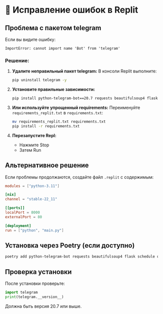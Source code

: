 # 🔧 Исправление ошибок в Replit

## Проблема с пакетом telegram

Если вы видите ошибку:
```
ImportError: cannot import name 'Bot' from 'telegram'
```

### Решение:

1. **Удалите неправильный пакет telegram:**
   В консоли Replit выполните:
   ```bash
   pip uninstall telegram -y
   ```

2. **Установите правильные зависимости:**
   ```bash
   pip install python-telegram-bot==20.7 requests beautifulsoup4 flask schedule openai
   ```

3. **Или используйте упрощенный requirements:**
   Переименуйте `requirements_replit.txt` в `requirements.txt`:
   ```bash
   mv requirements_replit.txt requirements.txt
   pip install -r requirements.txt
   ```

4. **Перезапустите Repl:**
   - Нажмите Stop
   - Затем Run

## Альтернативное решение

Если проблемы продолжаются, создайте файл `.replit` с содержимым:

```toml
modules = ["python-3.11"]

[nix]
channel = "stable-22_11"

[[ports]]
localPort = 8000
externalPort = 80

[deployment]
run = ["python", "main.py"]
```

## Установка через Poetry (если доступно)

```bash
poetry add python-telegram-bot requests beautifulsoup4 flask schedule openai
```

## Проверка установки

После установки проверьте:
```python
import telegram
print(telegram.__version__)
```

Должна быть версия 20.7 или выше.
